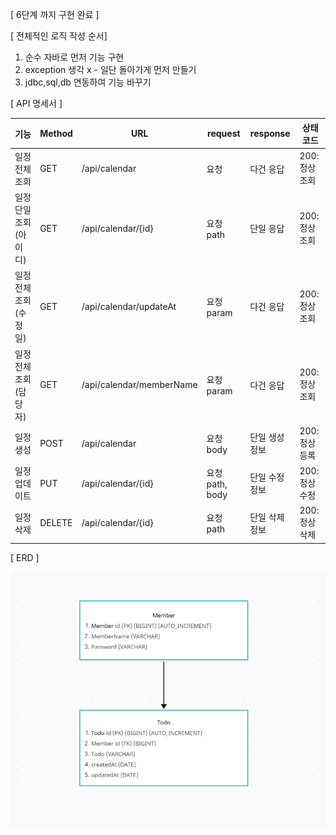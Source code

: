 [ 6단계 까지 구현 완료 ]

[ 전체적인 로직 작성 순서]
1. 순수 자바로 먼저 기능 구현
2. exception 생각 x - 일단 돌아가게 먼저 만들기
3. jdbc,sql,db 연동하여 기능 바꾸기

[ API 명세서 ]

| 기능 | Method | URL                    | request | response | 상태코드 |
| --- | --- |------------------------| --- | --- | --- |
| 일정 전체 조회 | GET | /api/calendar          | 요청 | 다건 응답 | 200: 정상조회 |
| 일정 단일 조회 (아이디) | GET | /api/calendar/{id}     | 요청 path | 단일 응답 | 200: 정상조회 |
| 일정 전체 조회 (수정일) | GET | /api/calendar/updateAt | 요청 param | 다건 응답 | 200: 정상조회 |
| 일정 전체 조회 (담당자) | GET | /api/calendar/memberName   | 요청 param | 다건 응답 | 200: 정상조회 |
| 일정 생성 | POST | /api/calendar          | 요청 body | 단일 생성 정보 | 200: 정상등록 |
| 일정 업데이트 | PUT | /api/calendar/{id}     | 요청 path, body | 단일 수정 정보 | 200: 정상수정 |
| 일정 삭제 | DELETE | /api/calendar/{id}     | 요청 path | 단일 삭제 정보 | 200: 정상삭제 |

[ ERD ]

![img_2.png](images/img_2.png)
